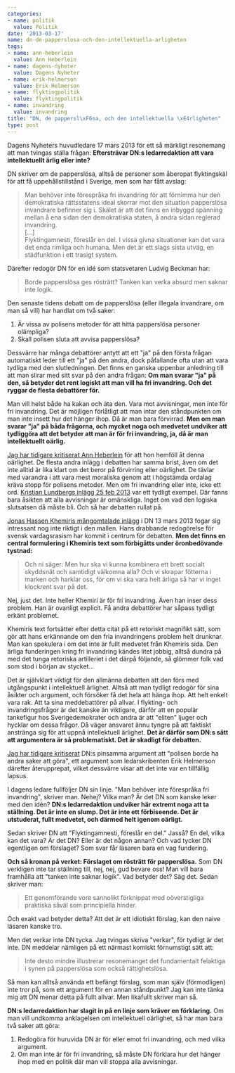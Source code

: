 ```yaml
---
categories:
- name: politik
  value: Politik
date: '2013-03-17'
name: dn-de-papperslosa-och-den-intellektuella-arligheten
tags:
- name: ann-heberlein
  value: Ann Heberlein
- name: dagens-nyheter
  value: Dagens Nyheter
- name: erik-helmerson
  value: Erik Helmerson
- name: flyktingpolitik
  value: flyktingpolitik
- name: invandring
  value: invandring
title: "DN, de pappersl\xF6sa, och den intellektuella \xE4rligheten"
type: post
---
```

Dagens Nyheters huvudledare 17 mars 2013 för ett så märkligt resonemang att man tvingas ställa frågan: **Eftersträvar DN:s ledarredaktion att vara intellektuellt ärlig eller inte?**

DN skriver om de papperslösa, alltså de personer som åberopat flyktingskäl för att få uppehållstillstånd i Sverige, men som har fått avslag:

> Man behöver inte förespråka fri invandring för att förnimma hur den demokratiska rättsstatens ideal skorrar mot den situation papperslösa invandrare befinner sig i. Skälet är att det finns en inbyggd spänning mellan å ena sidan den demokratiska staten, å andra sidan reglerad invandring.  
> [...]  
> Flyktingamnesti, föreslår en del. I vissa givna situationer kan det vara det enda rimliga och humana. Men det är ett slags sista utväg, en städfunktion i ett trasigt system.

Därefter redogör DN för en idé som statsvetaren Ludvig Beckman har:

> Borde papperslösa ges rösträtt? Tanken kan verka absurd men saknar inte logik.

Den senaste tidens debatt om de papperslösa (eller illegala invandrare, om man så vill) har handlat om två saker:

1. Är vissa av polisens metoder för att hitta papperslösa personer olämpliga?
2. Skall polisen sluta att avvisa papperslösa?

Dessvärre har många debattörer antytt att ett "ja" på den första frågan automatiskt leder till ett "ja" på den andra, dock påfallande ofta utan att vara tydliga med den slutledningen. Det finns en ganska uppenbar anledning till att man slirar med sitt svar på den andra frågan: **Om man svarar "ja" på den, så betyder det rent logiskt att man vill ha fri invandring. Och det ryggar de flesta debattörer för.**

Man vill helst både ha kakan och äta den. Vara mot avvisningar, men inte för fri invandring. Det är möjligen förlåtligt att man intar den ståndpunkten om man inte insett hur det hänger ihop. Då är man bara förvirrad. **Men om man svarar "ja" på båda frågorna, och mycket noga och medvetet undviker att tydliggöra att det betyder att man är för fri invandring, ja, då är man intellektuellt oärlig.**

[Jag har tidigare kritiserat Ann Heberlein](/2013/02/24/gomda-flyktingar-fri-invandring-eller-inte/) för att hon hemföll åt denna oärlighet. De flesta andra inlägg i debatten har samma brist, även om det inte alltid är lika klart om det beror på förvirring eller oärlighet. De tävlar med varandra i att vara mest moraliska genom att i högstämda ordalag kräva stopp för polisens metoder. Men om fri invandring eller inte, icke ett ord. [Kristian Lundbergs inlägg 25 feb 2013](http://www.dn.se/kultur-noje/debatt-essa/kristian-lundberg-om-id-kontroller-pa-gatan-vi-talar-om-manniskor) var ett tydligt exempel. Där fanns bara åsikten att alla avvisningar är omänskliga. Inget om vad den logiska slutsatsen då måste bli. Och så har debatten rullat på.

[Jonas Hassen Khemiris mångomtalade inlägg](http://www.dn.se/kultur-noje/basta-beatrice-ask) i DN 13 mars 2013 fogar sig intressant nog inte riktigt i den mallen. Hans drabbande redogörelse för svensk vardagsrasism har kommit i centrum för debatten. **Men det finns en central formulering i Khemiris text som förbigåtts under öronbedövande tystnad:**

> Och ni säger: Men hur ska vi kunna kombinera ett brett socialt skyddsnät och samtidigt välkomna alla? Och vi skrapar fötterna i marken och harklar oss, för om vi ska vara helt ärliga så har vi inget klockrent svar på det.

Nej, just det. Inte heller Khemiri är för fri invandring. Även han inser dess problem. Han är ovanligt explicit. Få andra debattörer har såpass tydligt erkänt problemet.

Khemiris text fortsätter efter detta citat på ett retoriskt magnifikt sätt, som gör att hans erkännande om den fria invandringens problem helt drunknar. Man kan spekulera i om det inte är fullt medvetet från Khemiris sida. Den ärliga funderingen kring fri invandring kändes litet jobbig, alltså dundra på med det tunga retoriska artilleriet i det därpå följande, så glömmer folk vad som stod i början av stycket...

Det är självklart viktigt för den allmänna debatten att den förs med utgångspunkt i intellektuell ärlighet. Alltså att man tydligt redogör för sina åsikter och argument, och försöker få det hela att hänga ihop. Att helt enkelt vara rak. Att ta sina meddebattörer på allvar. I flykting- och invandringsfrågor är det kanske än viktigare, därför att en populär tankefigur hos Sverigedemokrater och andra är att "eliten" ljuger och hycklar om dessa frågor. Då väger ansvaret ännu tyngre på att faktiskt anstränga sig för att uppnå intellektuell ärlighet. **Det är därför som DN:s sätt att argumentera är så problematiskt. Det är skadligt för debatten.**

 

[Jag har tidigare kritiserat](/2013/02/24/gomda-flyktingar-fri-invandring-eller-inte/) DN:s pinsamma argument att "polisen borde ha andra saker att göra", ett argument som ledarskribenten Erik Helmerson därefter återupprepat, vilket dessvärre visar att det inte var en tillfällig lapsus.

I dagens ledare fullföljer DN sin linje. "Man behöver inte förespråka fri invandring", skriver man. Nehej? Vilka man? Är det DN som kanske leker med den idén? **DN:s ledarredaktion undviker här extremt noga att ta ställning. Det är inte en slump. Det är inte ett förbiseende. Det är utstuderat, fullt medvetet, och därmed helt igenom oärligt.**

Sedan skriver DN att "Flyktingamnesti, föreslår en del." Jasså? En del, vilka kan det vara? Är det DN? Eller är det någon annan? Och vad tycker DN egentligen om förslaget? Som svar får läsaren bara en vag fundering.

**Och så kronan på verket: Förslaget om rösträtt för papperslösa.** Som DN verkligen inte tar ställning till, nej, nej, gud bevare oss! Man vill bara framhålla att "tanken inte saknar logik". Vad betyder det? Säg det. Sedan skriver man:

> Ett genomförande vore sannolikt förknippat med oöverstigliga praktiska såväl som principiella hinder.

Och exakt vad betyder detta? Att det är ett idiotiskt förslag, kan den naive läsaren kanske tro.

Men det verkar inte DN tycka. Jag tvingas skriva "verkar", för tydligt är det inte. DN meddelar nämligen på ett närmast komiskt förnumstigt sätt att:

> Inte desto mindre illustrerar resonemanget det fundamentalt felaktiga i synen på papperslösa som också rättighetslösa.

Så man kan alltså använda ett befängt förslag, som man själv (förmodligen) inte tror på, som ett argument för en annan ståndpunkt? Jag kan inte tänka mig att DN menar detta på fullt allvar. Men likafullt skriver man så.

**DN:s ledarredaktion har slagit in på en linje som kräver en förklaring.** Om man vill undkomma anklagelsen om intellektuell oärlighet, så har man bara två saker att göra:

1. Redogöra för huruvida DN är för eller emot fri invandring, och med vilka argument.
2. Om man inte är för fri invandring, så måste DN förklara hur det hänger ihop med en politik där man vill stoppa alla avvisningar.

